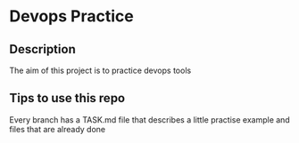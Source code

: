 # Devops Practice

## Description
The aim of this project is to practice devops tools

## Tips to use this repo
Every branch has a TASK.md file that describes a little practise example and files that are already done

